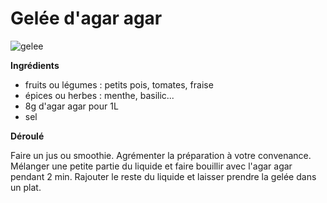 # Gelée d'agar agar

![gelee](https://github.com/bndct-lmbrt/mes-recettes/blob/master/medias/.jpg)

**Ingrédients**  

* fruits ou légumes : petits pois, tomates, fraise
* épices ou herbes : menthe, basilic...
* 8g d'agar agar pour 1L
* sel


**Déroulé**

Faire un jus ou smoothie.
Agrémenter la préparation à votre convenance.
Mélanger une petite partie du liquide et faire bouillir avec l'agar agar pendant 2 min.
Rajouter le reste du liquide et laisser prendre la gelée dans un plat.